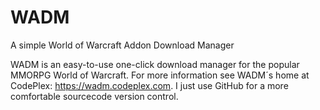 # WADM
A simple World of Warcraft Addon Download Manager

WADM is an easy-to-use one-click download manager for the popular MMORPG World of Warcraft. For more information see WADM´s home at CodePlex: https://wadm.codeplex.com. I just use GitHub for a more comfortable sourcecode version control.
